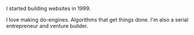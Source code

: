 I started building websites in 1999.

I love making do-engines. Algorithms that get things done. I'm also a serial entrepreneur and venture builder. 
